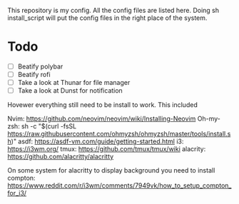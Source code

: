 This repository is my config. All the config files are listed here. Doing sh install_script will put the config files in the right place of the system.

# Todo 
- [ ] Beatify polybar
- [ ] Beatify rofi
- [ ] Take a look at Thunar for file manager 
- [ ] Take a look at Dunst for notification

Hovewer everything still need to be install to work. This included

Nvim: https://github.com/neovim/neovim/wiki/Installing-Neovim
Oh-my-zsh: sh -c "$(curl -fsSL https://raw.githubusercontent.com/ohmyzsh/ohmyzsh/master/tools/install.sh)"
asdf: https://asdf-vm.com/guide/getting-started.html
i3: https://i3wm.org/
tmux: https://github.com/tmux/tmux/wiki
alacrity: https://github.com/alacritty/alacritty 

On some system for alacritty to display background you need to install compton: 
https://www.reddit.com/r/i3wm/comments/7949vk/how_to_setup_compton_for_i3/

